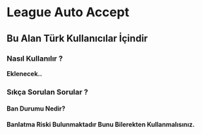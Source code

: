 # League Auto Accept

## Bu Alan Türk Kullanıcılar İçindir

### **Nasıl Kullanılır ?**
**Eklenecek..**

### **Sıkça Sorulan Sorular ?**

#### **Ban Durumu Nedir?**
**Banlatma Riski Bulunmaktadır Bunu Bilerekten Kullanmalısınız.**
